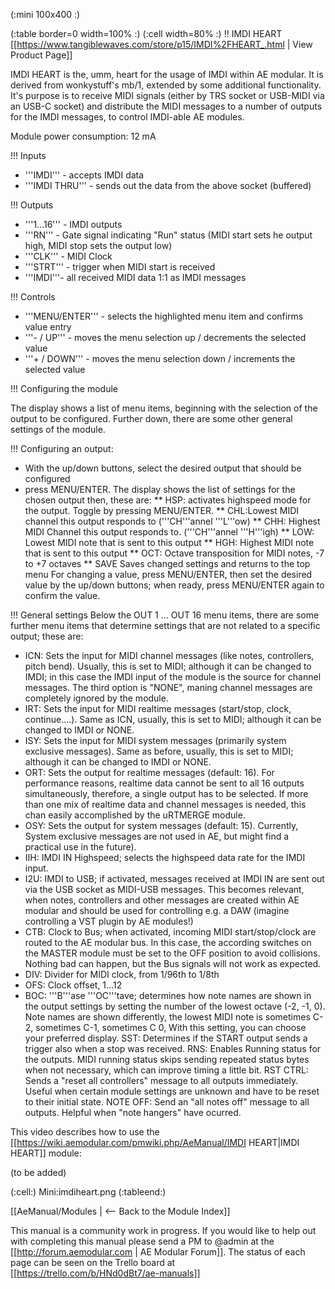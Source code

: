 (:mini 100x400 :)

(:table border=0 width=100% :)
(:cell width=80% :) 
!! IMDI HEART
[[https://www.tangiblewaves.com/store/p15/IMDI%2FHEART_.html | View Product Page]]

IMDI HEART is the, umm, heart for the usage of IMDI within AE modular. It is derived from wonkystuff's mb/1, extended by some additional functionality.
It's purpose is to receive MIDI signals (either by TRS socket or USB-MIDI via an USB-C socket) and distribute the MIDI messages to a number of outputs for the IMDI messages, to control IMDI-able AE modules.

Module power consumption: 12 mA

!!! Inputs
* '''IMDI''' - accepts IMDI data
* '''IMDI THRU''' - sends out the data from the above socket (buffered)

!!! Outputs
* '''1...16''' - IMDI outputs
* '''RN''' - Gate signal indicating "Run" status (MIDI start sets he output high, MIDI stop sets the output low)
* '''CLK''' - MIDI Clock
* '''STRT''' - trigger when MIDI start is received
* '''IMDI'''- all received MIDI data 1:1 as IMDI messages

!!! Controls
* '''MENU/ENTER''' - selects the highlighted menu item and confirms value entry
* '''- / UP''' - moves the menu selection up / decrements the selected value
* '''+ / DOWN''' - moves the menu selection down / increments the selected value

!!! Configuring the module

The display shows a list of menu items, beginning with the selection of the output to be configured. Further down, there are some other general settings of the module.

!!! Configuring an output:
* With the up/down buttons, select the desired output that should be configured
* press MENU/ENTER. The display shows the list of settings for the chosen output then, these are:
** HSP: activates highspeed mode for the output. Toggle by pressing MENU/ENTER.
** CHL:Lowest MIDI channel this output responds to ('''CH'''annel '''L'''ow)
** CHH: Highest MIDI Channel this output responds to. ('''CH'''annel '''H'''igh)
** LOW: Lowest MIDI note that is sent to this output
** HGH: Highest MIDI note that is sent to this output
** OCT: Octave transposition for MIDI notes, -7 to +7 octaves
** SAVE Saves changed settings and returns to the top menu
For changing a value, press MENU/ENTER, then set the desired value by the up/down buttons; when ready, press MENU/ENTER again to confirm the value.

!!! General settings
Below the OUT 1 ... OUT 16 menu items, there are some further menu items that determine settings that are not related to a specific output; these are:
* ICN: Sets the input for MIDI channel messages (like notes, controllers, pitch bend). Usually, this is set to MIDI; although it can be changed to IMDI; in this case the IMDI input of the module is the source for channel messages. The third option is "NONE", maning channel messages are completely ignored by the module.
* IRT: Sets the input for MIDI realtime messages (start/stop, clock, continue....). Same as ICN, usually, this is set to MIDI; although it can be changed to IMDI or NONE.
* ISY: Sets the input for MIDI system messages (primarily system exclusive messages). Same as before, usually, this is set to MIDI; although it can be changed to IMDI or NONE.
* ORT: Sets the output for realtime messages (default: 16). For performance reasons, realtime data cannot be sent to all 16 outputs simultaneously, therefore, a single output has to be selected. If more than one mix of realtime data and channel messages is needed, this chan easily accomplished by the uRTMERGE module.
* OSY: Sets the output for system messages (default: 15). Currently, System exclusive messages are not used in AE, but might find a practical use in the future).
* IIH: IMDI IN Highspeed; selects the highspeed data rate for the IMDI input.
* I2U: IMDI to USB; if activated, messages received at IMDI IN are sent out via the USB socket as MIDI-USB messages. This becomes relevant, when notes, controllers and other messages are created within AE modular and should be used for controlling e.g. a DAW (imagine controlling a VST plugin by AE modules!)
* CTB: Clock to Bus; when activated, incoming MIDI start/stop/clock are routed to the AE modular bus. In this case, the according switches on the MASTER module must be set to the OFF position to avoid collisions. Nothing bad can happen, but the Bus signals will not work as expected.
* DIV: Divider for MIDI clock, from 1/96th to 1/8th
* OFS: Clock offset, 1...12
* BOC: '''B'''ase '''OC'''tave; determines how note names are shown in the output settings by setting the number of the lowest octave (-2, -1, 0). Note names are shown differently, the lowest MIDI note is sometimes C-2, sometimes C-1, sometimes C 0, With this setting, you can choose your preferred display.
SST: Determines if the START output sends a trigger also when a stop was received.
RNS: Enables Running status for the outputs. MIDI running status skips sending repeated status bytes when not necessary, which can improve timing a little bit.
RST CTRL: Sends a "reset all controllers" message to all outputs immediately. Useful when certain module settings are unknown and have to be reset to their initial state. 
NOTE OFF: Send an "all notes off" message to all outputs. Helpful when "note hangers" have ocurred.


This video describes how to use the [[https://wiki.aemodular.com/pmwiki.php/AeManual/IMDI HEART|IMDI HEART]] module: 

(to be added)


(:cell:) Mini:imdiheart.png
(:tableend:)

[[AeManual/Modules | <-- Back to the Module Index]]

This manual is a community work in progress. If you would like to help out with completing this manual please send a PM to @admin at the [[http://forum.aemodular.com | AE Modular Forum]].  The status of each page can be seen on the Trello board at [[https://trello.com/b/HNd0dBt7/ae-manuals]]